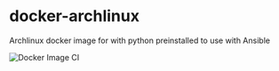 # docker-archlinux
Archlinux docker image for with python preinstalled to use with Ansible

![Docker Image CI](https://github.com/kulabun/docker-archlinux/workflows/Docker%20Image%20CI/badge.svg)
